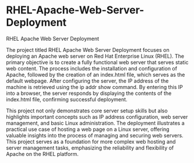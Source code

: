 # RHEL-Apache-Web-Server-Deployment
RHEL Apache Web Server Deployment




The project titled RHEL Apache Web Server Deployment focuses on deploying an Apache web server on Red Hat Enterprise Linux (RHEL). The primary objective is to create a fully functional web server  that  serves  static  web  content.  The  process  includes  the installation and configuration of Apache, followed by the creation of an index.html file, which serves as the default webpage.  After  configuring  the  server,  the  IP  address  of  the machine  is  retrieved  using  the  ip  addr  show  command.  By entering this IP into a browser, the server responds by displaying the contents of the index.html file, confirming successful deployment.

This project not only demonstrates core server setup skills but also highlights  important  concepts  such  as  IP  address  configuration, web  server  management,  and  basic  Linux  administration.  The deployment illustrates a practical use case  of  hosting  a  web page on a Linux server, offering valuable insights into the process of managing and securing web servers. This project serves as a foundation for more complex web hosting and server management tasks, emphasizing the reliability and flexibility of Apache on the RHEL platform.
